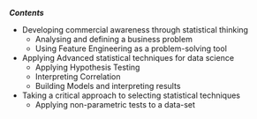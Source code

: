 ***Contents***

- Developing commercial awareness through statistical thinking
    - Analysing and defining a business problem
    - Using Feature Engineering as a problem-solving tool
- Applying Advanced statistical techniques for data science
    - Applying Hypothesis Testing
    - Interpreting Correlation
    - Building Models and interpreting results
- Taking a critical approach to selecting statistical techniques
    - Applying non-parametric tests to a data-set
  
